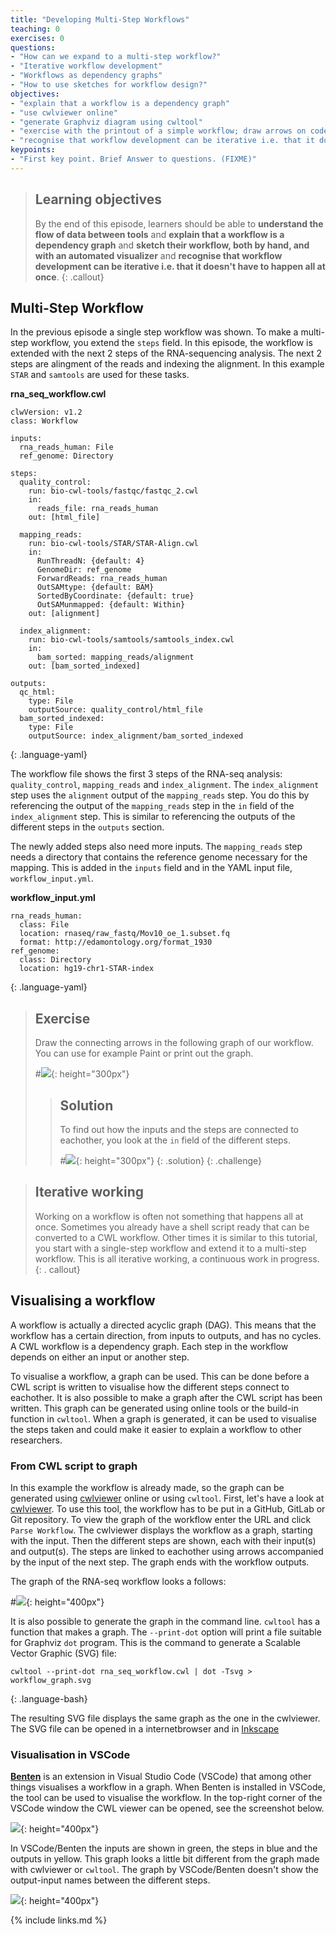 ```yaml
---
title: "Developing Multi-Step Workflows"
teaching: 0
exercises: 0
questions:
- "How can we expand to a multi-step workflow?"
- "Iterative workflow development"
- "Workflows as dependency graphs"
- "How to use sketches for workflow design?"
objectives:
- "explain that a workflow is a dependency graph"
- "use cwlviewer online"
- "generate Graphviz diagram using cwltool"
- "exercise with the printout of a simple workflow; draw arrows on code; hand draw a graph on another sheet of paper"
- "recognise that workflow development can be iterative i.e. that it doesn't have to happen all at once"
keypoints:
- "First key point. Brief Answer to questions. (FIXME)"
---
```

> ## Learning objectives
>By the end of this episode, learners should be able to __understand the flow of data between tools__ 
> and __explain that a workflow is a dependency graph__
>and __sketch their workflow, both by hand, and with an automated visualizer__
>and __recognise that workflow development can be iterative i.e. that it doesn't have to happen all at once__.
{: .callout}


## Multi-Step Workflow
In the previous episode a single step workflow was shown. To make a multi-step workflow, you extend the `steps` field.
In this episode, the workflow is extended with the next 2 steps of the RNA-sequencing analysis.
The next 2 steps are alingment of the reads and indexing the alignment. In this example `STAR` and `samtools` are used for these tasks.

__rna_seq_workflow.cwl__
~~~
clwVersion: v1.2
class: Workflow

inputs:
  rna_reads_human: File
  ref_genome: Directory
  
steps:
  quality_control:
    run: bio-cwl-tools/fastqc/fastqc_2.cwl
	in:
	  reads_file: rna_reads_human
    out: [html_file]
	
  mapping_reads:
    run: bio-cwl-tools/STAR/STAR-Align.cwl
    in:
      RunThreadN: {default: 4}
      GenomeDir: ref_genome
      ForwardReads: rna_reads_human
      OutSAMtype: {default: BAM}
      SortedByCoordinate: {default: true}
      OutSAMunmapped: {default: Within}
    out: [alignment]

  index_alignment:
    run: bio-cwl-tools/samtools/samtools_index.cwl
    in:
      bam_sorted: mapping_reads/alignment
    out: [bam_sorted_indexed]

outputs: 
  qc_html:
    type: File
	outputSource: quality_control/html_file
  bam_sorted_indexed:
    type: File
	outputSource: index_alignment/bam_sorted_indexed
~~~
{: .language-yaml}

The workflow file shows the first 3 steps of the RNA-seq analysis: `quality_control`, `mapping_reads` and `index_alignment`.
The `index_alignment` step uses the `alignment` output of the `mapping_reads` step. 
You do this by referencing the output of the `mapping_reads` step in the `in` field of the `index_alignment` step.
This is similar to referencing the outputs of the different steps in the `outputs` section. 

The newly added steps also need more inputs. The `mapping_reads` step needs a directory that contains the reference genome necessary for the mapping.
This is added in the `inputs` field and in the YAML input file, `workflow_input.yml`.

__workflow_input.yml__
~~~
rna_reads_human:
  class: File
  location: rnaseq/raw_fastq/Mov10_oe_1.subset.fq
  format: http://edamontology.org/format_1930
ref_genome:
  class: Directory
  location: hg19-chr1-STAR-index
~~~
{: .language-yaml}

> ## Exercise
>
> Draw the connecting arrows in the following graph of our workflow. 
> You can use for example Paint or print out the graph.
> 
> #![]({{page.root}}/fig/Ep3_empty_graph.png){: height="300px"}
> 
> > ## Solution
> > 
> > To find out how the inputs and the steps are connected to eachother, you look at the `in` field of the different steps.
> >
> > #![]({{page.root}}/fig/Ep3_graph_answer.png){: height="300px"}
> {: .solution}
{: .challenge}


> ## Iterative working
> Working on a workflow is often not something that happens all at once. 
> Sometimes you already have a shell script ready that can be converted to a CWL workflow. 
> Other times it is similar to this tutorial, you start with a single-step workflow and extend it to a multi-step workflow.
> This is all iterative working, a continuous work in progress.
{: . callout}

## Visualising a workflow

A workflow is actually a directed acyclic graph (DAG). This means that the workflow has a certain direction, from inputs to outputs, and has no cycles.
A CWL workflow is a dependency graph. Each step in the workflow depends on either an input or another step.

To visualise a workflow, a graph can be used. This can be done before a CWL script is written to visualise how the different steps connect to eachother.
It is also possible to make a graph after the CWL script has been written. This graph can be generated using online tools or the build-in function in `cwltool`.
When a graph is generated, it can be used to visualise the steps taken and could make it easier to explain a workflow to other researchers.

### From CWL script to graph

In this example the workflow is already made, so the graph can be generated using [cwlviewer](https://view.commonwl.org/) online or using `cwltool`.
First, let's have a look at [cwlviewer](https://view.commonwl.org/). To use this tool, the workflow has to be put in a GitHub, GitLab or Git repository.
To view the graph of the workflow enter the URL and click `Parse Workflow`. The cwlviewer displays the workflow as a graph, starting with the input.
Then the different steps are shown, each with their input(s) and output(s). The steps are linked to eachother using arrows accompanied by the input of the next step.
The graph ends with the workflow outputs.

The graph of the RNA-seq workflow looks a follows:

#![]({{page.root}}/fig/Ep3_graph_answer.png){: height="400px"}

It is also possible to generate the graph in the command line. `cwltool` has a function that makes a graph. 
The `--print-dot` option will print a file suitable for Graphviz `dot` program. This is the command to generate a Scalable Vector Graphic (SVG) file:

~~~
cwltool --print-dot rna_seq_workflow.cwl | dot -Tsvg > workflow_graph.svg
~~~
{: .language-bash}

The resulting SVG file displays the same graph as the one in the cwlviewer. The SVG file can be opened in a internetbrowser and in [Inkscape](https://inkscape.org/)

### Visualisation in VSCode
[__Benten__](https://marketplace.visualstudio.com/items?itemName=sbg-rabix.benten-cwl) is an extension in Visual Studio Code (VSCode) that among other things visualises 
a workflow in a graph. When Benten is installed in VSCode, the tool can be used to visualise the workflow.
In the top-right corner of the VSCode window the CWL viewer can be opened, see the screenshot below.

![]({{page.root}}/fig/VSCode_CWL_Preview_(step1).png){: height="400px"}

In VSCode/Benten the inputs are shown in green, the steps in blue and the outputs in yellow. This graph looks a little bit different from the graph made with cwlviewer or `cwltool`.
The graph by VSCode/Benten doesn't show the output-input names between the different steps.

![]({{page.root}}/fig/VSCode_CWL_Preview_(step2).png){: height="400px"}


{% include links.md %}
